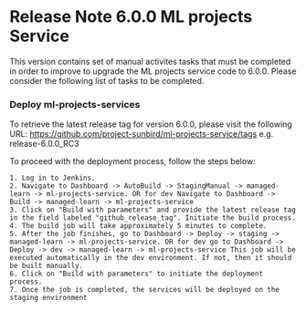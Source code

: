 # Release Note 6.0.0 ML projects Service

This version contains set of manual activites tasks that must be completed in order to improve to upgrade the ML projects service code to 6.0.0. Please consider the following list of tasks to be completed.


### Deploy ml-projects-services

To retrieve the latest release tag for version 6.0.0, please visit the following URL: https://github.com/project-sunbird/ml-projects-service/tags e.g. release-6.0.0_RC3


To proceed with the deployment process, follow the steps below:

    1. Log in to Jenkins.
    2. Navigate to Dashboard -> AutoBuild -> StagingManual -> managed-learn -> ml-projects-service. OR for dev Navigate to Dashboard -> Build -> managed-learn -> ml-projects-service
    3. Click on "Build with parameters" and provide the latest release tag in the field labeled "github_release_tag". Initiate the build process.
    4. The build job will take approximately 5 minutes to complete.
    5. After the job finishes, go to Dashboard -> Deploy -> staging -> managed-learn -> ml-projects-service. OR for dev go to Dashboard -> Deploy -> dev -> managed-learn -> ml-projects-service This job will be executed automatically in the dev environment. If not, then it should be built manually.
    6. Click on "Build with parameters" to initiate the deployment process.
    7. Once the job is completed, the services will be deployed on the staging environment
